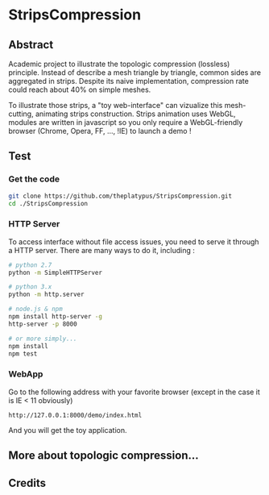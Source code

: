 # StripsCompression

## Abstract

Academic project to illustrate the topologic compression (lossless) principle.
Instead of describe a mesh triangle by triangle, common sides are aggregated in strips.
Despite its naive implementation, compression rate could reach about 40% on simple meshes.

To illustrate those strips, a "toy web-interface" can vizualize this mesh-cutting, animating strips construction.
Strips animation uses WebGL, modules are written in javascript so you only require a WebGL-friendly browser (Chrome, Opera, FF, ..., !IE) to launch a demo !

## Test 

### Get the code

```bash
git clone https://github.com/theplatypus/StripsCompression.git
cd ./StripsCompression
```

### HTTP Server

To access interface without file access issues, you need to serve it through a HTTP server.
There are many ways to do it, including : 

```bash
# python 2.7
python -m SimpleHTTPServer

# python 3.x
python -m http.server

# node.js & npm
npm install http-server -g
http-server -p 8000

# or more simply...
npm install
npm test
```

### WebApp

Go to the following address with your favorite browser (except in the case it is IE < 11 obviously)

```
http://127.0.0.1:8000/demo/index.html
```

And you will get the toy application.



## More about topologic compression...


## Credits

